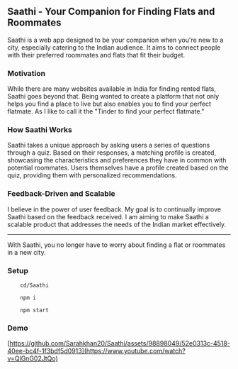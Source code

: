 ## Saathi - Your Companion for Finding Flats and Roommates

Saathi is a web app designed to be your companion when you're new to a city, especially catering to the Indian audience. It aims to connect people with their preferred roommates and flats that fit their budget.

### Motivation

While there are many websites available in India for finding rented flats, Saathi goes beyond that. Being wanted to create a platform that not only helps you find a place to live but also enables you to find your perfect flatmate. As I like to call it the "Tinder to find your perfect flatmate."

### How Saathi Works

Saathi takes a unique approach by asking users a series of questions through a quiz. Based on their responses, a matching profile is created, showcasing the characteristics and preferences they have in common with potential roommates. Users themselves have a profile created based on the quiz, providing them with personalized recommendations.

### Feedback-Driven and Scalable

I believe in the power of user feedback. My goal is to continually improve Saathi based on the feedback received. I am aiming to make Saathi a scalable product that addresses the needs of the Indian market effectively.

---

With Saathi, you no longer have to worry about finding a flat or roommates in a new city. 

### Setup

        cd/Saathi

        npm i

        npm start

### Demo



[https://github.com/Sarahkhan20/Saathi/assets/98898049/52e0313c-4518-40ee-bc4f-1f3bdf5d0913](https://www.youtube.com/watch?v=QlGnG02JtQo)



